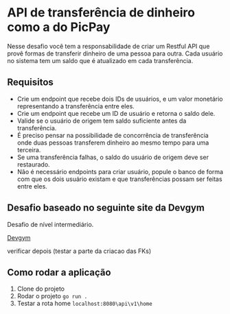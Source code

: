 # API de transferência de dinheiro como a do PicPay

Nesse desafio você tem a responsabilidade de criar um Restful API que provê formas de transferir dinheiro de uma pessoa para outra. Cada usuário no sistema tem um saldo que é atualizado em cada transferência. 

## Requisitos

- Crie um endpoint que recebe dois IDs de usuários, e um valor monetário representando a transferência entre eles. 
- Crie um endpoint que recebe um ID de usuário e retorna o saldo dele. 
- Valide se o usuário de origem tem saldo suficiente antes da transferência. 
- É preciso pensar na possibilidade de concorrência de transferência onde duas pessoas transferem dinheiro ao mesmo tempo para uma terceira. 
- Se uma transferência falhas, o saldo do usuário de origem deve ser restaurado. 
- Não é necessário endpoints para criar usuário, popule o banco de forma com que os dois usuário existam e que transferências possam ser feitas entre eles. 

## Desafio baseado no seguinte site da Devgym
Desafio de nível intermediário. 

[Devgym](https://app.devgym.com.br)

verificar depois (testar a parte da criacao das FKs)

## Como rodar a aplicação

1. Clone do projeto
2. Rodar o projeto ```go run .```
3. Testar a rota home ``` localhost:8080\api\v1\home ```